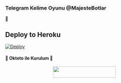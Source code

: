 ### Telegram Kelime Oyunu @MajesteBotlar 
📝
## Deploy to Heroku

[![Deploy](https://www.herokucdn.com/deploy/button.svg)](https://heroku.com/deploy?template=https://github.com/john930john/gamebot)

<h4>🔺 Okteto ile Kurulum 🔻</h4> 

<p align="center"><a href="https://cloud.okteto.com/deploy?repository=https://github.com/efsane2323/kelime"><img src="https://img.shields.io/badge/Deploy%20To%20Okteto-informational?style=for-the-badge&logo=Okteto" width="200" height="35.45"/></a></p>
